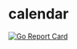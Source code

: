 # calendar

[![Go Report Card](https://goreportcard.com/badge/github.com/Brialius/calendar)](https://goreportcard.com/report/github.com/Brialius/calendar)